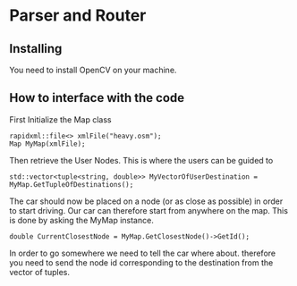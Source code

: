 # Parser and Router

## Installing

You need to install OpenCV on your machine.

## How to interface with the code

First Initialize the Map class

```
rapidxml::file<> xmlFile("heavy.osm");
Map MyMap(xmlFile);
```

Then retrieve the User Nodes. This is where the users can be guided to

```
std::vector<tuple<string, double>> MyVectorOfUserDestination = MyMap.GetTupleOfDestinations();
```

The car should now be placed on a node (or as close as possible) in order to start driving.
Our car can therefore start from anywhere on the map. This is done by asking the MyMap instance.

```
double CurrentClosestNode = MyMap.GetClosestNode()->GetId();
```

In order to go somewhere we need to tell the car where about. therefore you need to
send the node id corresponding to the destination from the vector of tuples.
